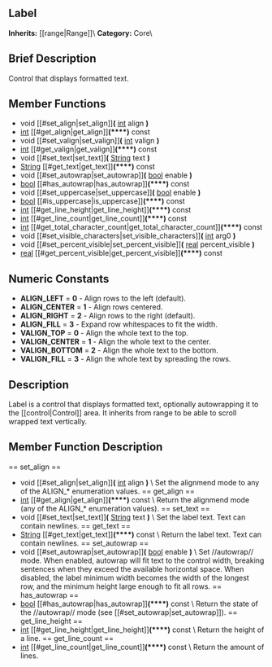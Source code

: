 ##  Label  
**Inherits:** [[range|Range]]\\
**Category:** Core\\
##  Brief Description  
Control that displays formatted text.
##  Member Functions 
  * void [[#set_align|set_align]]**(** [int](class_int) align **)**
  * [int](class_int) [[#get_align|get_align]]**(****)** const
  * void [[#set_valign|set_valign]]**(** [int](class_int) valign **)**
  * [int](class_int) [[#get_valign|get_valign]]**(****)** const
  * void [[#set_text|set_text]]**(** [String](class_string) text **)**
  * [String](class_string) [[#get_text|get_text]]**(****)** const
  * void [[#set_autowrap|set_autowrap]]**(** [bool](class_bool) enable **)**
  * [bool](class_bool) [[#has_autowrap|has_autowrap]]**(****)** const
  * void [[#set_uppercase|set_uppercase]]**(** [bool](class_bool) enable **)**
  * [bool](class_bool) [[#is_uppercase|is_uppercase]]**(****)** const
  * [int](class_int) [[#get_line_height|get_line_height]]**(****)** const
  * [int](class_int) [[#get_line_count|get_line_count]]**(****)** const
  * [int](class_int) [[#get_total_character_count|get_total_character_count]]**(****)** const
  * void [[#set_visible_characters|set_visible_characters]]**(** [int](class_int) arg0 **)**
  * void [[#set_percent_visible|set_percent_visible]]**(** [real](class_real) percent_visible **)**
  * [real](class_real) [[#get_percent_visible|get_percent_visible]]**(****)** const
##  Numeric Constants  
  * **ALIGN_LEFT** = **0** - Align rows to the left (default).
  * **ALIGN_CENTER** = **1** - Align rows centered.
  * **ALIGN_RIGHT** = **2** - Align rows to the right (default).
  * **ALIGN_FILL** = **3** - Expand row whitespaces to fit the width.
  * **VALIGN_TOP** = **0** - Align the whole text to the top.
  * **VALIGN_CENTER** = **1** - Align the whole text to the center.
  * **VALIGN_BOTTOM** = **2** - Align the whole text to the bottom.
  * **VALIGN_FILL** = **3** - Align the whole text by spreading the rows.
##  Description  
Label is a control that displays formatted text, optionally autowrapping it to the [[control|Control]] area. It inherits from range to be able to scroll wrapped text vertically.
##  Member Function Description  
==  set_align  ==
  * void [[#set_align|set_align]]**(** [int](class_int) align **)**
\\
Set the alignmend mode to any of the ALIGN_* enumeration values.
==  get_align  ==
  * [int](class_int) [[#get_align|get_align]]**(****)** const
\\
Return the alignmend mode (any of the ALIGN_* enumeration values).
==  set_text  ==
  * void [[#set_text|set_text]]**(** [String](class_string) text **)**
\\
Set the label text. Text can contain newlines.
==  get_text  ==
  * [String](class_string) [[#get_text|get_text]]**(****)** const
\\
Return the label text. Text can contain newlines.
==  set_autowrap  ==
  * void [[#set_autowrap|set_autowrap]]**(** [bool](class_bool) enable **)**
\\
Set //autowrap// mode. When enabled, autowrap will fit text to the control width, breaking sentences when they exceed the available horizontal space. When disabled, the label minimum width becomes the width of the longest row, and the minimum height large enough to fit all rows.
==  has_autowrap  ==
  * [bool](class_bool) [[#has_autowrap|has_autowrap]]**(****)** const
\\
Return the state of the //autowrap// mode (see [[#set_autowrap|set_autowrap]]).
==  get_line_height  ==
  * [int](class_int) [[#get_line_height|get_line_height]]**(****)** const
\\
Return the height of a line.
==  get_line_count  ==
  * [int](class_int) [[#get_line_count|get_line_count]]**(****)** const
\\
Return the amount of lines.
